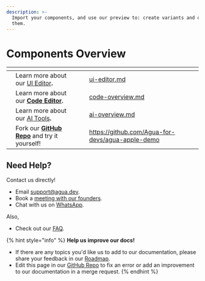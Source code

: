 ```yaml
---
description: >-
  Import your components, and use our preview to: create variants and document
  them.
---
```


# Components Overview



<table data-card-size="large" data-view="cards"><thead><tr><th></th><th></th><th></th><th data-hidden data-card-target data-type="content-ref"></th></tr></thead><tbody><tr><td></td><td>Learn more about our <a href="../fundamentals/ui-editor.md">UI Editor</a><strong>.</strong></td><td></td><td><a href="../fundamentals/ui-editor.md">ui-editor.md</a></td></tr><tr><td></td><td>Learn more about our <a href="../code-editor/code-overview.md"><strong>Code Editor</strong></a><strong>.</strong></td><td></td><td><a href="../code-editor/code-overview.md">code-overview.md</a></td></tr><tr><td></td><td>Learn more about our <a href="../code-editor/ai-overview.md">AI Tools</a><strong>.</strong></td><td></td><td><a href="../code-editor/ai-overview.md">ai-overview.md</a></td></tr><tr><td></td><td>Fork our <a href="https://github.com/Agua-for-devs/agua-apple-demo"><strong>GitHub Repo</strong></a> and try it yourself!</td><td></td><td><a href="https://github.com/Agua-for-devs/agua-apple-demo">https://github.com/Agua-for-devs/agua-apple-demo</a></td></tr></tbody></table>



## Need Help?

Contact us directly!

* Email [support@agua.dev](mailto:support@agua.dev).
* Book a [meeting with our founders](https://agua.tools/meetings/developers/onboarding).
* Chat with us on [WhatsApp](https://wa.me/12396883277).

Also,

* Check out our [FAQ](../help-and-community/faq.md).



{% hint style="info" %}
**Help us improve our docs!**

* If there are any topics you'd like us to add to our documentation, please share your feedback in our [Roadmap](https://roadmap.agua.app/).
* Edit this page in our [GitHub Repo](https://github.com/Agua-for-devs/agua-documentation) to fix an error or add an improvement to our documentation in a merge request.
{% endhint %}
